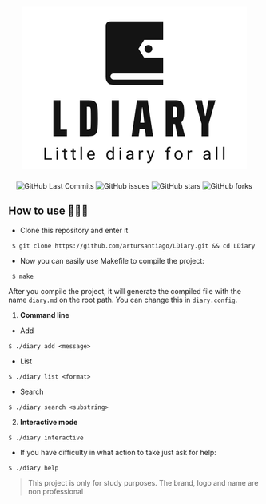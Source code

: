 <h1 align="center">
    <img src="/.github/logo.png"/>
</h1>

<p align="center">
  <img alt="GitHub Last Commits" src="https://img.shields.io/github/last-commit/artursantiago/LDiary">
  <img alt="GitHub issues" src="https://img.shields.io/github/issues/artursantiago/LDiary">
  <img alt="GitHub stars" src="https://img.shields.io/github/stars/artursantiago/LDiary">
  <img alt="GitHub forks" src="https://img.shields.io/github/forks/artursantiago/LDiary">
</p>

## How to use 👨🏻‍💻
- Clone this repository and enter it
```
 $ git clone https://github.com/artursantiago/LDiary.git && cd LDiary
 ```
 
- Now you can easily use Makefile to compile the project:
```
 $ make
 ```

After you compile the project, it will generate the compiled file with the name `diary.md` on the root path. You can change this in `diary.config`.

1. **Command line**

  - Add
```
$ ./diary add <message>
```
 
   - List
```
$ ./diary list <format>
```
 
   - Search
```
$ ./diary search <substring>
```

2. **Interactive mode**
```
$ ./diary interactive
```
 
* If you have difficulty in what action to take just ask for help:
```
$ ./diary help
```

<blockquote alt="[ignore]">
  <p>
    This project is only for study purposes. The brand, logo and name are non professional
  </p>
</blockquote>
